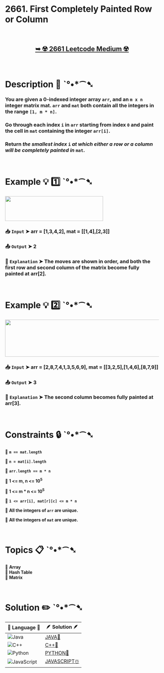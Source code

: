 # 2661. First Completely Painted Row or Column

</br>

<h2 align="center"> 

<a href="https://leetcode.com/problems/first-completely-painted-row-or-column/description/?envType=daily-question&envId=2025-01-20"><strong>➥ ☢️ 2661 Leetcode Medium ☢️ </strong></a>
</h2>

</br>

# Description 📜 ˋ°•*⁀➷

### You are given a 0-indexed integer array `arr`, and an `m x n` integer matrix mat. `arr` and `mat` both contain all the integers in the range `[1, m * n]`.

### Go through each index `i` in `arr` starting from index `0` and paint the cell in `mat` containing the integer `arr[i]`.

### Return *the smallest index* `i` *at which either a row or a column will be completely painted in* `mat`.

</br>

# Example 💡 1️⃣ ˋ°•*⁀➷

<img src="https://github.com/user-attachments/assets/2d57a895-d9eb-44a3-b0b3-830a34ae2d0b" width="321px" height="81px"/>

  ### 📥 `Input`  ➤ arr = [1,3,4,2], mat = [[1,4],[2,3]]

  ### 📤 `Output`  ➤ 2

  ### 🔦 `Explanation`  ➤ The moves are shown in order, and both the first row and second column of the matrix become fully painted at arr[2].

</br>

# Example 💡 2️⃣ ˋ°•*⁀➷

<img src="https://github.com/user-attachments/assets/82f5363e-ebda-4dc9-b8cb-ecbbdf058a78" width="601px" height="121px"/>

  ### 📥 `Input` ➤ arr = [2,8,7,4,1,3,5,6,9], mat = [[3,2,5],[1,4,6],[8,7,9]]

  ### 📤 `Output`  ➤ 3

  ### 🔦 `Explanation` ➤ The second column becomes fully painted at arr[3].

</br>

# Constraints 🔒 ˋ°•*⁀➷

🔹 **`m == mat.length`** </br>

🔹 **`n = mat[i].length`** </br>

🔹 **`arr.length == m * n`** </br>

🔹 **1 <= m, n <= 10<sup>5</sup>** </br>

🔹 **1 <= m * n <= 10<sup>5</sup>** </br>

🔹 **`1 <= arr[i], mat[r][c] <= m * n`** </br>

🔹 **All the integers of `arr` are unique.** </br>

🔹 **All the integers of `mat` are unique.** </br>

</br>

# Topics 📋 ˋ°•*⁀➷

🔸 **Array**  </br>
🔸 **Hash Table**  </br>
🔸 **Matrix**  </br>

</br>

# Solution ✏️ ˋ°•*⁀➷

| 📒 Language 📒  | 🪶 Solution 🪶 |
| ------------- | ------------- |
|  ![Java](https://img.shields.io/badge/java-%23ED8B00.svg?style=for-the-badge&logo=openjdk&logoColor=white)  | [JAVA🍁](https://github.com/Prakhar-002/LEETCODE/blob/main/%F0%9F%8D%84%20Daily%20Challenge%202025%20%F0%9F%8D%B3/%F0%9F%94%AC%20Examine%20Thoroughly%20%F0%9F%A7%AC/01%20Jan%20%F0%9F%AA%BC/20%20-%2001%20-%202025%20---%202661.%20First%20Completely%20Painted%20Row%20or%20Column%20%E2%98%83%EF%B8%8F%20%F0%9F%8D%81%20%F0%9F%8D%B0%20%F0%9F%8E%B2/%F0%9F%8D%81JAVA%20-%202661.%20First%20Completely%20Painted%20Row%20or%20Column.java) |
|  ![C++](https://img.shields.io/badge/c++-%2300599C.svg?style=for-the-badge&logo=c%2B%2B&logoColor=white)  | [C++🎲](https://github.com/Prakhar-002/LEETCODE/blob/main/%F0%9F%8D%84%20Daily%20Challenge%202025%20%F0%9F%8D%B3/%F0%9F%94%AC%20Examine%20Thoroughly%20%F0%9F%A7%AC/01%20Jan%20%F0%9F%AA%BC/20%20-%2001%20-%202025%20---%202661.%20First%20Completely%20Painted%20Row%20or%20Column%20%E2%98%83%EF%B8%8F%20%F0%9F%8D%81%20%F0%9F%8D%B0%20%F0%9F%8E%B2/%F0%9F%8E%B2CPP%20-%202661.%20First%20Completely%20Painted%20Row%20or%20Column.cpp)  |
|  ![Python](https://img.shields.io/badge/python-3670A0?style=for-the-badge&logo=python&logoColor=ffdd54)    | [PYTHON🍰](https://github.com/Prakhar-002/LEETCODE/blob/main/%F0%9F%8D%84%20Daily%20Challenge%202025%20%F0%9F%8D%B3/%F0%9F%94%AC%20Examine%20Thoroughly%20%F0%9F%A7%AC/01%20Jan%20%F0%9F%AA%BC/20%20-%2001%20-%202025%20---%202661.%20First%20Completely%20Painted%20Row%20or%20Column%20%E2%98%83%EF%B8%8F%20%F0%9F%8D%81%20%F0%9F%8D%B0%20%F0%9F%8E%B2/%F0%9F%8D%B0PYTHON%20-%202661.%20First%20Completely%20Painted%20Row%20or%20Column.py) |
| ![JavaScript](https://img.shields.io/badge/javascript-%23323330.svg?style=for-the-badge&logo=javascript&logoColor=%23F7DF1E)   | [JAVASCRIPT☃️](https://github.com/Prakhar-002/LEETCODE/blob/main/%F0%9F%8D%84%20Daily%20Challenge%202025%20%F0%9F%8D%B3/%F0%9F%94%AC%20Examine%20Thoroughly%20%F0%9F%A7%AC/01%20Jan%20%F0%9F%AA%BC/20%20-%2001%20-%202025%20---%202661.%20First%20Completely%20Painted%20Row%20or%20Column%20%E2%98%83%EF%B8%8F%20%F0%9F%8D%81%20%F0%9F%8D%B0%20%F0%9F%8E%B2/%E2%98%83%EF%B8%8FJAVASCRIPT%20-%202661.%20First%20Completely%20Painted%20Row%20or%20Column.js) |

